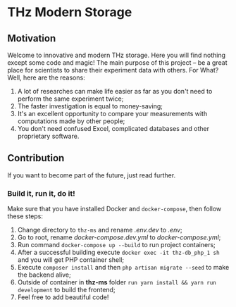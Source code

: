 # THz Modern Storage

## Motivation
Welcome to innovative and modern THz storage. Here you will find nothing except some code and magic!
The main purpose of this project – be a great place for scientists to share their experiment data with others. For What? 
Well, here are the reasons:
1. A lot of researches can make life easier as far as you don't need to perform the same experiment twice;
2. The faster investigation is equal to money-saving;
3. It's an excellent opportunity to compare your measurements with computations made by other people;
4. You don't need confused Excel, complicated databases and other proprietary software.

## Contribution
If you want to become part of the future, just read further.
### Build it, run it, do it!
Make sure that you have installed Docker and `docker-compose`, then follow these steps:
1. Change directory to `thz-ms` and rename *.env.dev* to *.env*;
2. Go to root, rename *docker-compose.dev.yml* to *docker-compose.yml*;
3. Run command `docker-compose up --build` to run project containers;
4. After a successful building execute `docker exec -it thz-db_php_1 sh` and you will get PHP container shell;
5. Execute `composer install` and then `php artisan migrate --seed` to make the backend alive;
6. Outside of container in **thz-ms** folder `run yarn install && yarn run development` to build the frontend;
7. Feel free to add beautiful code!

